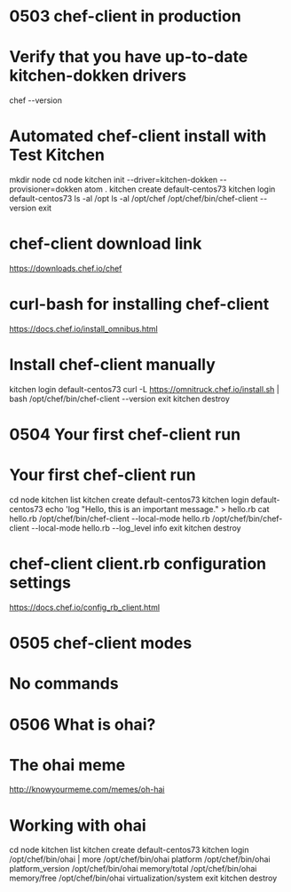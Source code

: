 
0503 chef-client in production
==============================
# Verify that you have up-to-date kitchen-dokken drivers
chef --version

# Automated chef-client install with Test Kitchen
mkdir node
cd node
kitchen init --driver=kitchen-dokken --provisioner=dokken
atom .
kitchen create default-centos73
kitchen login default-centos73
ls -al /opt
ls -al /opt/chef
/opt/chef/bin/chef-client --version
exit

# chef-client download link
https://downloads.chef.io/chef

# curl-bash for installing chef-client
https://docs.chef.io/install_omnibus.html

# Install chef-client manually
kitchen login default-centos73
curl -L https://omnitruck.chef.io/install.sh | bash
/opt/chef/bin/chef-client --version
exit
kitchen destroy

0504 Your first chef-client run
===============================
# Your first chef-client run
cd node
kitchen list
kitchen create default-centos73
kitchen login default-centos73
echo 'log "Hello, this is an important message." > hello.rb
cat hello.rb
/opt/chef/bin/chef-client --local-mode hello.rb
/opt/chef/bin/chef-client --local-mode hello.rb --log_level info
exit
kitchen destroy

# chef-client client.rb configuration settings
https://docs.chef.io/config_rb_client.html

0505 chef-client modes
======================
# No commands

0506 What is ohai?
==================
# The ohai meme
http://knowyourmeme.com/memes/oh-hai

# Working with ohai
cd node
kitchen list
kitchen create default-centos73
kitchen login
/opt/chef/bin/ohai | more
/opt/chef/bin/ohai platform
/opt/chef/bin/ohai platform_version
/opt/chef/bin/ohai memory/total
/opt/chef/bin/ohai memory/free
/opt/chef/bin/ohai virtualization/system
exit
kitchen destroy


